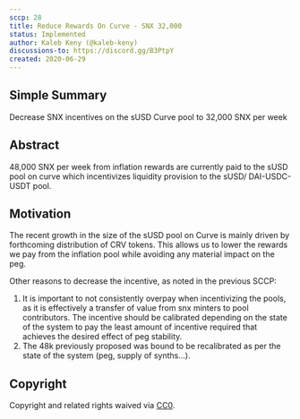 ```yaml
---
sccp: 28
title: Reduce Rewards On Curve - SNX 32,000
status: Implemented
author: Kaleb Keny (@kaleb-keny)
discussions-to: https://discord.gg/B3PtpY
created: 2020-06-29
---
```


## Simple Summary
<!--"If you can't explain it simply, you don't understand it well enough." Provide a simplified and layman-accessible explanation of the SCCP.-->
Decrease SNX incentives on the sUSD Curve pool to 32,000 SNX per week

## Abstract
<!--A short (~200 word) description of the variable change proposed.-->
48,000 SNX per week from inflation rewards are currently paid to the sUSD pool on curve which incentivizes liquidity provision to the sUSD/ DAI-USDC-USDT pool.

## Motivation
<!--The motivation is critical for SCCPs that want to update variables within Synthetix. It should clearly explain why the existing variable is not incentive aligned. SCCP submissions without sufficient motivation may be rejected outright.-->
The recent growth in the size of the sUSD pool on Curve is mainly driven by forthcoming distribution of CRV tokens. This allows us to lower the rewards we pay from the inflation pool while avoiding any material impact on the peg.

Other reasons to decrease the incentive, as noted in the previous SCCP:
1) It is important to not consistently overpay when incentivizing the pools, as it is effectively a transfer of value from snx minters to pool contributors. The incentive should be calibrated depending on the state of the system to pay the least amount of incentive required that achieves the desired effect of peg stability.
2) The 48k previously proposed was bound to be recalibrated as per the state of the system (peg, supply of synths...).

## Copyright
Copyright and related rights waived via [CC0](https://creativecommons.org/publicdomain/zero/1.0/).
